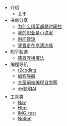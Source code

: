 <!-- docs/_sidebar.md -->
<!-- 定制侧边栏 -->
- 介绍
    - [关于](zh-cn/note/vuepress-Or-docsify.md)
- 书单分享
    - [为什么精英都是时间控](zh-cn/books/1.%E4%B8%BA%E4%BB%80%E4%B9%88%E7%B2%BE%E8%8B%B1%E9%83%BD%E6%98%AF%E6%97%B6%E9%97%B4%E6%8E%A7.md)
    - [我的职业是小说家](zh-cn/books/2.%E6%88%91%E7%9A%84%E8%81%8C%E4%B8%9A%E6%98%AF%E5%B0%8F%E8%AF%B4%E5%AE%B6.md)
    - [时间管理](zh-cn/books/3.%E6%97%B6%E9%97%B4%E7%AE%A1%E7%90%86.md)
    - [我曾走在崩溃边缘](zh-cn/books/4.%E6%88%91%E6%9B%BE%E8%B5%B0%E5%9C%A8%E5%B4%A9%E6%BA%83%E8%BE%B9%E7%BC%98.md)
- 知乎盐选
    - [感冒互换魔法](zh-cn/note/16.%E6%84%9F%E5%86%92%E4%BA%92%E6%8D%A2%E9%AD%94%E6%B3%95.md)
- 编程导航
    - [r2coding](https://www.r2coding.com/#/)
    - [编程导航](https://www.code-nav.cn/)
    - [大圣前端编程自学网](https://roadmap.shengxinjing.cn/)
    - [🐟聪明AI](https://www.yucongming.com/)
- 工具类
    - [Nav](zh-cn/note/MyNav.md)
    - [Html](zh-cn/note/html%E8%BD%ACmd.md)
    - [IMG_test](zh-cn/note/img%E6%B5%8B%E8%AF%95.md)
    - [Notion](https://www.notion.so/My-navigation-4e65c51c2d684b719c4750e989ab6c06?pvs=4)